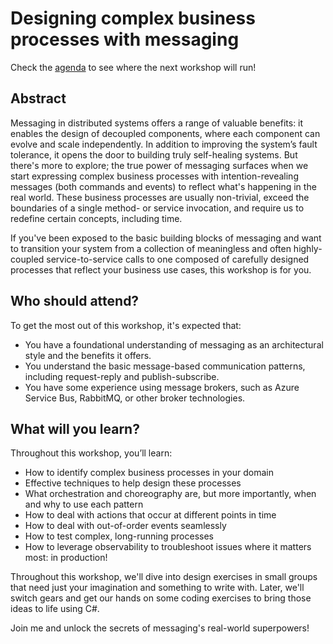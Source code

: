 # Designing complex business processes with messaging

Check the [agenda](agenda.md) to see where the next workshop will run!

## Abstract

Messaging in distributed systems offers a range of valuable benefits: it enables the design of decoupled components, where each component can evolve and scale independently. In addition to improving the system’s fault tolerance, it opens the door to building truly self-healing systems. But there's more to explore; the true power of messaging surfaces when we start expressing complex business processes with intention-revealing messages (both commands and events) to reflect what's happening in the real world. These business processes are usually non-trivial, exceed the boundaries of a single method- or service invocation, and require us to redefine certain concepts, including time.

If you've been exposed to the basic building blocks of messaging and want to transition your system from a collection of meaningless and often highly-coupled service-to-service calls to one composed of carefully designed processes that reflect your business use cases, this workshop is for you.

## Who should attend?

To get the most out of this workshop, it's expected that:
- You have a foundational understanding of messaging as an architectural style and the benefits it offers.
- You understand the basic message-based communication patterns, including request-reply and publish-subscribe.
- You have some experience using message brokers, such as Azure Service Bus, RabbitMQ, or other broker technologies.

## What will you learn?

Throughout this workshop, you’ll learn:

- How to identify complex business processes in your domain
- Effective techniques to help design these processes
- What orchestration and choreography are, but more importantly, when and why to use each pattern
- How to deal with actions that occur at different points in time
- How to deal with out-of-order events seamlessly
- How to test complex, long-running processes
- How to leverage observability to troubleshoot issues where it matters most: in production!

Throughout this workshop, we'll dive into design exercises in small groups that need just your imagination and something to write with. Later, we'll switch gears and get our hands on some coding exercises to bring those ideas to life using C#.

Join me and unlock the secrets of messaging's real-world superpowers!
